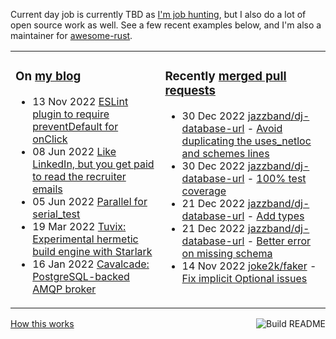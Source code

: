 Current day job is currently TBD as [I'm job hunting](https://tevps.net/cv/), but I also do a lot of open source work as well. See a few recent examples below, and I'm also a maintainer for [awesome-rust](https://github.com/rust-unofficial/awesome-rust).

<table><tr><td valign="top">

### On [my blog](https://tevps.net/blog)
<!-- blog starts -->
* 13 Nov 2022 [ESLint plugin to require preventDefault for onClick](https://tevps.net/blog/2022/11/13/require-preventdefault-for-onclick)
* 08 Jun 2022 [Like LinkedIn, but you get paid to read the recruiter emails](https://tevps.net/blog/2022/06/08/linkedin-with-payment)
* 05 Jun 2022 [Parallel for serial_test](https://tevps.net/blog/2022/06/05/parallel-serial-test)
* 19 Mar 2022 [Tuvix: Experimental hermetic build engine with Starlark](https://tevps.net/blog/2022/03/19/tuvix)
* 16 Jan 2022 [Cavalcade: PostgreSQL-backed AMQP broker](https://tevps.net/blog/2022/01/16/cavalcade-amqp-broker)
<!-- blog ends -->

</td><td valign="top">

### Recently [merged pull requests](https://github.com/search?o=desc&q=is%3Apr+author%3Apalfrey+-user%3Apalfrey+is%3Amerged+is%3Apublic&s=created&type=Issues)

<!-- prs starts -->
* 30 Dec 2022 [jazzband/dj-database-url](https://github.com/jazzband/dj-database-url) - [Avoid duplicating the uses_netloc and schemes lines](https://github.com/jazzband/dj-database-url/pull/201)
* 30 Dec 2022 [jazzband/dj-database-url](https://github.com/jazzband/dj-database-url) - [100% test coverage](https://github.com/jazzband/dj-database-url/pull/202)
* 21 Dec 2022 [jazzband/dj-database-url](https://github.com/jazzband/dj-database-url) - [Add types](https://github.com/jazzband/dj-database-url/pull/198)
* 21 Dec 2022 [jazzband/dj-database-url](https://github.com/jazzband/dj-database-url) - [Better error on missing schema](https://github.com/jazzband/dj-database-url/pull/196)
* 14 Nov 2022 [joke2k/faker](https://github.com/joke2k/faker) - [Fix implicit Optional issues](https://github.com/joke2k/faker/pull/1748)
<!-- prs ends -->

</td></tr></table>

<a href="https://github.com/palfrey/palfrey/actions"><img src="https://github.com/palfrey/palfrey/workflows/Build%20README/badge.svg?branch=main" align="right" alt="Build README"></a> <a href="https://tevps.net/blog/2020/7/11/customising-github-profile-pages/">How this works</a>

